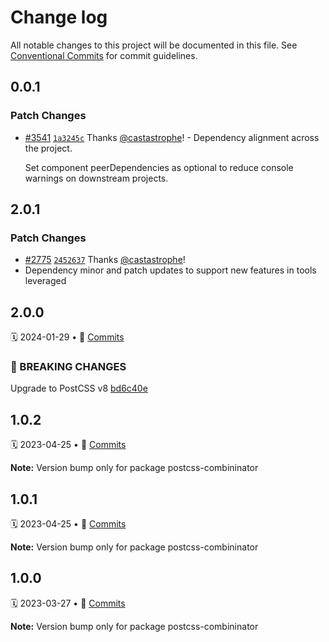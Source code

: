 # Change log

All notable changes to this project will be documented in this file.
See [Conventional Commits](https://conventionalcommits.org) for commit guidelines.

## 0.0.1

### Patch Changes

- [#3541](https://github.com/adobe/spectrum-css/pull/3541) [`1a3245c`](https://github.com/adobe/spectrum-css/commit/1a3245c3a660bc52ed260f18b6cceab5ee81541d) Thanks [@castastrophe](https://github.com/castastrophe)! - Dependency alignment across the project.

  Set component peerDependencies as optional to reduce console warnings on downstream projects.

## 2.0.1

### Patch Changes

- [#2775](https://github.com/adobe/spectrum-css/pull/2775) [`2452637`](https://github.com/adobe/spectrum-css/commit/2452637d1179b9b2b025dafeb5834720712413d7) Thanks [@castastrophe](https://github.com/castastrophe)!
- Dependency minor and patch updates to support new features in tools leveraged

<a name="2.0.0"></a>

## 2.0.0

🗓 2024-01-29 • 📝 [Commits](https://github.com/adobe/spectrum-css/compare/postcss-combininator@1.0.2...postcss-combininator@2.0.0)

### 🛑 BREAKING CHANGES

Upgrade to PostCSS v8 [bd6c40e](https://github.com/adobe/spectrum-css/commit/bd6c40eb5a4b43df94dff1f325502e5cd08b7f5f)

<a name="1.0.2"></a>

## 1.0.2

🗓 2023-04-25 • 📝 [Commits](https://github.com/adobe/spectrum-css/compare/postcss-combininator@1.0.0...postcss-combininator@1.0.2)

**Note:** Version bump only for package postcss-combininator

<a name="1.0.1"></a>

## 1.0.1

🗓 2023-04-25 • 📝 [Commits](https://github.com/adobe/spectrum-css/compare/postcss-combininator@1.0.0...postcss-combininator@1.0.1)

**Note:** Version bump only for package postcss-combininator

<a name="1.0.0"></a>

## 1.0.0

🗓 2023-03-27 • 📝 [Commits](https://github.com/adobe/spectrum-css/compare/postcss-combininator@1.0.0-beta.1...postcss-combininator@1.0.0)

**Note:** Version bump only for package postcss-combininator
